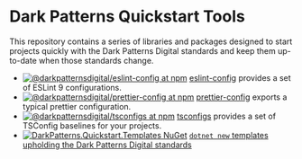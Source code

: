 # Dark Patterns Quickstart Tools

This repository contains a series of libraries and packages designed to start
projects quickly with the Dark Patterns Digital standards and keep them
up-to-date when those standards change.

- [![@darkpatternsdigital/eslint-config at npm](https://img.shields.io/npm/v/@darkpatternsdigital/eslint-config)](https://www.npmjs.com/package/@darkpatternsdigital/eslint-config) [eslint-config](./packages/eslint-config/) provides a set of ESLint 9 configurations.
- [![@darkpatternsdigital/prettier-config at npm](https://img.shields.io/npm/v/@darkpatternsdigital/prettier-config)](https://www.npmjs.com/package/@darkpatternsdigital/prettier-config) [prettier-config](./packages/prettier-config/) exports a typical prettier configuration.
- [![@darkpatternsdigital/tsconfigs at npm](https://img.shields.io/npm/v/@darkpatternsdigital/tsconfigs)](https://www.npmjs.com/package/@darkpatternsdigital/tsconfigs) [tsconfigs](./packages/tsconfigs/) provides a set of TSConfig baselines for your projects.
- [![DarkPatterns.Quickstart.Templates NuGet](https://img.shields.io/nuget/v/DarkPatterns.Quickstart.Templates)](https://www.nuget.org/packages/DarkPatterns.Quickstart.Templates)
  [`dotnet new` templates upholding the Dark Patterns Digital standards](./Templates/)
